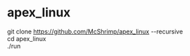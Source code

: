 # apex_linux  
git clone https://github.com/McShrimp/apex_linux --recursive  
cd apex_linux  
./run  
